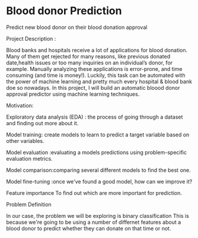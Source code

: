 # Blood donor Prediction
 Predict new blood donor on their blood donation approval

 Project Description :

Blood banks and hospitals receive a lot of applications for blood donation. Many of them get rejected for many reasons, like previous donated date,health issues or too many inquiries on an individual’s donor, for example. Manually analyzing these applications is error-prone, and time consuming (and time is money!). Luckily, this task can be automated with the power of machine learning and pretty much every hospital & blood bank doe so nowadays. In this project, I will build an automatic bloood donor approval predictor using machine learning techniques.

Motivation:

Exploratory data analysis (EDA) : the process of going through a dataset and finding out more about it.

Model training: create models to learn to predict a target variable based on other variables.

Model evaluation :evaluating a models predictions using problem-specific evaluation metrics.

Model comparison:comparing several different models to find the best one.

Model fine-tuning :once we've found a good model, how can we improve it?

Feature importance To find out which are more important for prediction.

Problem Definition

In our case, the problem we will be exploring is binary classification
This is because we're going to be using a number of differnet features about a blood donor to predict whether they can donate on that time or not.

